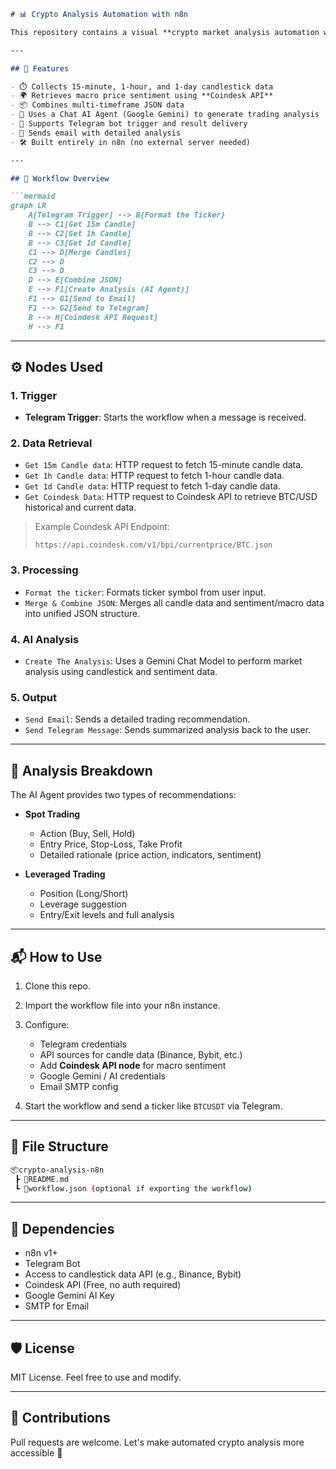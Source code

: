 
````markdown
# 📊 Crypto Analysis Automation with n8n

This repository contains a visual **crypto market analysis automation workflow** built with [n8n](https://n8n.io/). It collects multi-timeframe candlestick data for a selected crypto pair, analyzes the data using an AI agent, and delivers the result via Telegram and email.

---

## 🧠 Features

- ⏱️ Collects 15-minute, 1-hour, and 1-day candlestick data
- 🌍 Retrieves macro price sentiment using **Coindesk API**
- 📦 Combines multi-timeframe JSON data
- 🤖 Uses a Chat AI Agent (Google Gemini) to generate trading analysis
- 💬 Supports Telegram bot trigger and result delivery
- 📧 Sends email with detailed analysis
- 🛠 Built entirely in n8n (no external server needed)

---

## 🔁 Workflow Overview

```mermaid
graph LR
    A[Telegram Trigger] --> B{Format the Ticker}
    B --> C1[Get 15m Candle]
    B --> C2[Get 1h Candle]
    B --> C3[Get 1d Candle]
    C1 --> D[Merge Candles]
    C2 --> D
    C3 --> D
    D --> E[Combine JSON]
    E --> F1[Create Analysis (AI Agent)]
    F1 --> G1[Send to Email]
    F1 --> G2[Send to Telegram]
    B --> H[Coindesk API Request]
    H --> F1
````

---

## ⚙️ Nodes Used

### 1. **Trigger**

* **Telegram Trigger**: Starts the workflow when a message is received.

### 2. **Data Retrieval**

* `Get 15m Candle data`: HTTP request to fetch 15-minute candle data.
* `Get 1h Candle data`: HTTP request to fetch 1-hour candle data.
* `Get 1d Candle data`: HTTP request to fetch 1-day candle data.
* `Get Coindesk Data`: HTTP request to Coindesk API to retrieve BTC/USD historical and current data.

> Example Coindesk API Endpoint:
>
> ```
> https://api.coindesk.com/v1/bpi/currentprice/BTC.json
> ```

### 3. **Processing**

* `Format the ticker`: Formats ticker symbol from user input.
* `Merge & Combine JSON`: Merges all candle data and sentiment/macro data into unified JSON structure.

### 4. **AI Analysis**

* `Create The Analysis`: Uses a Gemini Chat Model to perform market analysis using candlestick and sentiment data.

### 5. **Output**

* `Send Email`: Sends a detailed trading recommendation.
* `Send Telegram Message`: Sends summarized analysis back to the user.

---

## 🧠 Analysis Breakdown

The AI Agent provides two types of recommendations:

* **Spot Trading**

  * Action (Buy, Sell, Hold)
  * Entry Price, Stop-Loss, Take Profit
  * Detailed rationale (price action, indicators, sentiment)

* **Leveraged Trading**

  * Position (Long/Short)
  * Leverage suggestion
  * Entry/Exit levels and full analysis

---

## 📬 How to Use

1. Clone this repo.
2. Import the workflow file into your n8n instance.
3. Configure:

   * Telegram credentials
   * API sources for candle data (Binance, Bybit, etc.)
   * Add **Coindesk API node** for macro sentiment
   * Google Gemini / AI credentials
   * Email SMTP config
4. Start the workflow and send a ticker like `BTCUSDT` via Telegram.

---

## 📁 File Structure

```bash
📦crypto-analysis-n8n
 ┣ 📜README.md
 ┗ 📜workflow.json (optional if exporting the workflow)
```

---

## 🧩 Dependencies

* n8n v1+
* Telegram Bot
* Access to candlestick data API (e.g., Binance, Bybit)
* Coindesk API (Free, no auth required)
* Google Gemini AI Key
* SMTP for Email

---

## 🛡️ License

MIT License. Feel free to use and modify.

---

## 🤝 Contributions

Pull requests are welcome. Let's make automated crypto analysis more accessible 🚀

```


